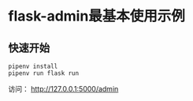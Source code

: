 # flask-admin最基本使用示例

## 快速开始

```
pipenv install 
pipenv run flask run
```

访问： http://127.0.0.1:5000/admin
